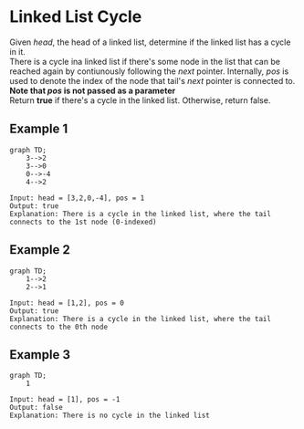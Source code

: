 # Linked List Cycle

Given _head_, the head of a linked list, determine if the linked list has a cycle in it.\
There is a cycle ina linked list if there's some node in the list that can be reached again by contiunously following the _next_ pointer. Internally, _pos_ is used to denote the index of the node that tail's _next_ pointer is connected to.\
**Note that _pos_ is not passed as a parameter**\
Return **true** if there's a cycle in the linked list. Otherwise, return false.

## Example 1

```mermaid
graph TD;
    3-->2
    3-->0
    0-->-4
    4-->2
```

`Input: head = [3,2,0,-4], pos = 1`\
`Output: true`\
`Explanation: There is a cycle in the linked list, where the tail connects to the 1st node (0-indexed)`

## Example 2

```mermaid
graph TD;
    1-->2
    2-->1
```

`Input: head = [1,2], pos = 0`\
`Output: true`\
`Explanation: There is a cycle in the linked list, where the tail connects to the 0th node `

## Example 3

```mermaid
graph TD;
    1
```

`Input: head = [1], pos = -1`\
`Output: false`\
`Explanation: There is no cycle in the linked list`
